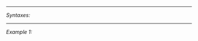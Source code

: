 


---
*Syntaxes:*

<!-- [] call `BIN_fnc_isAntenna` -->

---
*Example 1:*

<!-- 
```sqf
[] call BIN_fnc_isAntenna;
``` -->
